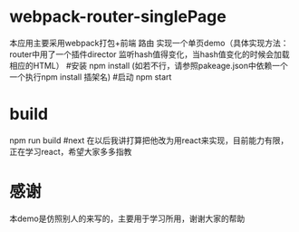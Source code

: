 # webpack-router-singlePage
本应用主要采用webpack打包+前端 路由 实现一个单页demo（具体实现方法：router中用了一个插件director 监听hash值得变化，当hash值变化的时候会加载相应的HTML）
#安装
npm install (如若不行，请参照pakeage.json中依赖一个一个执行npm install 插架名)
#启动
npm start
# build
npm run build
#next
在以后我讲打算把他改为用react来实现，目前能力有限，正在学习react，希望大家多多指教
# 感谢
本demo是仿照别人的来写的，主要用于学习所用，谢谢大家的帮助 
